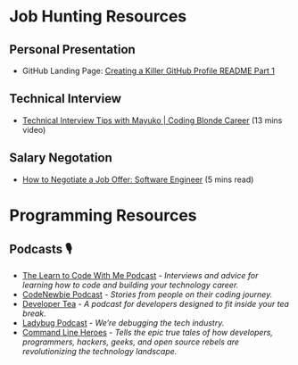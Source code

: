 # Job Hunting Resources
## Personal Presentation
* GitHub Landing Page: [Creating a Killer GitHub Profile README Part 1](https://daily.dev/blog/creating-a-killer-github-profile-readme-part-1)

## Technical Interview
* [Technical Interview Tips with Mayuko | Coding Blonde Career](https://www.youtube.com/watch?v=ETuxJZxAk6o) (13 mins video)

## Salary Negotation
* [How to Negotiate a Job Offer: Software Engineer](https://apugia.medium.com/how-to-negotiate-a-job-offer-software-engineer-16adc3d6c889) (5 mins read)

# Programming Resources
## Podcasts 🎙️
* [The Learn to Code With Me Podcast](https://learntocodewith.me/podcast/) - *Interviews and advice for learning how to code and building your technology career.*
* [CodeNewbie Podcast](https://www.codenewbie.org/podcast) - *Stories from people on their coding journey.*
* [Developer Tea](https://spec.fm/podcasts/developer-tea) - *A podcast for developers designed to fit inside your tea break.*
* [Ladybug Podcast](https://www.ladybug.dev/) - *We’re debugging the tech industry.*
* [Command Line Heroes](https://www.redhat.com/en/command-line-heroes) - *Tells the epic true tales of how developers, programmers, hackers, geeks, and open source rebels are revolutionizing the technology landscape.*
